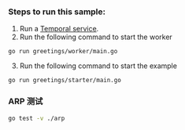 ### Steps to run this sample:
1) Run a [Temporal service](https://github.com/temporalio/samples-go/tree/main/#how-to-use).
2) Run the following command to start the worker
```
go run greetings/worker/main.go
```
3) Run the following command to start the example
```
go run greetings/starter/main.go
```

### ARP 测试

```sh
go test -v ./arp
```
